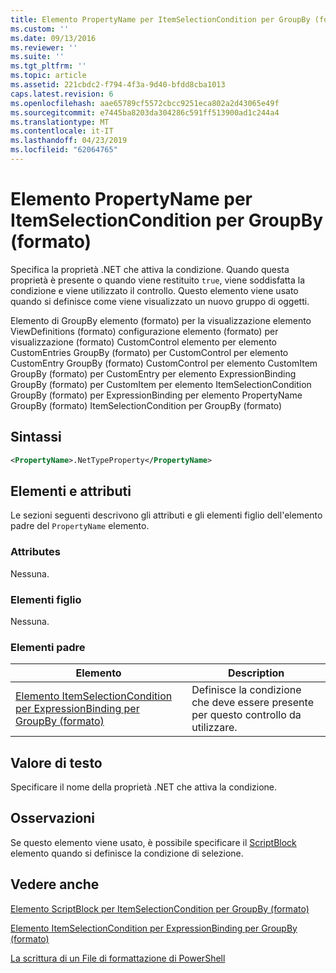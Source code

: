 ```yaml
---
title: Elemento PropertyName per ItemSelectionCondition per GroupBy (formato) | Microsoft Docs
ms.custom: ''
ms.date: 09/13/2016
ms.reviewer: ''
ms.suite: ''
ms.tgt_pltfrm: ''
ms.topic: article
ms.assetid: 221cbdc2-f794-4f3a-9d40-bfdd8cba1013
caps.latest.revision: 6
ms.openlocfilehash: aae65789cf5572cbcc9251eca802a2d43065e49f
ms.sourcegitcommit: e7445ba8203da304286c591ff513900ad1c244a4
ms.translationtype: MT
ms.contentlocale: it-IT
ms.lasthandoff: 04/23/2019
ms.locfileid: "62064765"
---
```

# <a name="propertyname-element-for-itemselectioncondition-for-groupby-format"></a>Elemento PropertyName per ItemSelectionCondition per GroupBy (formato)

Specifica la proprietà .NET che attiva la condizione. Quando questa proprietà è presente o quando viene restituito `true`, viene soddisfatta la condizione e viene utilizzato il controllo. Questo elemento viene usato quando si definisce come viene visualizzato un nuovo gruppo di oggetti.

Elemento di GroupBy elemento (formato) per la visualizzazione elemento ViewDefinitions (formato) configurazione elemento (formato) per visualizzazione (formato) CustomControl elemento per elemento CustomEntries GroupBy (formato) per CustomControl per elemento CustomEntry GroupBy (formato) CustomControl per elemento CustomItem GroupBy (formato) per CustomEntry per elemento ExpressionBinding GroupBy (formato) per CustomItem per elemento ItemSelectionCondition GroupBy (formato) per ExpressionBinding per elemento PropertyName GroupBy (formato) ItemSelectionCondition per GroupBy (formato)

## <a name="syntax"></a>Sintassi

```xml
<PropertyName>.NetTypeProperty</PropertyName>
```

## <a name="attributes-and-elements"></a>Elementi e attributi

Le sezioni seguenti descrivono gli attributi e gli elementi figlio dell'elemento padre del `PropertyName` elemento.

### <a name="attributes"></a>Attributes

Nessuna.

### <a name="child-elements"></a>Elementi figlio

Nessuna.

### <a name="parent-elements"></a>Elementi padre

|Elemento|Description|
|-------------|-----------------|
|[Elemento ItemSelectionCondition per ExpressionBinding per GroupBy (formato)](./itemselectioncondition-element-for-expressionbinding-for-groupby-format.md)|Definisce la condizione che deve essere presente per questo controllo da utilizzare.|

## <a name="text-value"></a>Valore di testo

Specificare il nome della proprietà .NET che attiva la condizione.

## <a name="remarks"></a>Osservazioni

Se questo elemento viene usato, è possibile specificare il [ScriptBlock](./scriptblock-element-for-itemselectioncondition-for-groupby-format.md) elemento quando si definisce la condizione di selezione.

## <a name="see-also"></a>Vedere anche

[Elemento ScriptBlock per ItemSelectionCondition per GroupBy (formato)](./scriptblock-element-for-itemselectioncondition-for-groupby-format.md)

[Elemento ItemSelectionCondition per ExpressionBinding per GroupBy (formato)](./itemselectioncondition-element-for-expressionbinding-for-groupby-format.md)

[La scrittura di un File di formattazione di PowerShell](./writing-a-powershell-formatting-file.md)
